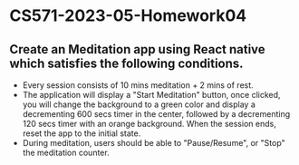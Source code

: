 # CS571-2023-05-Homework04
## Create an Meditation app using React native which satisfies the following conditions.
* Every session consists of 10 mins meditation + 2 mins of rest.
* The application will display a "Start Meditation" button, once clicked, you will change the background to a green color and display a decrementing 600 secs timer in the center, followed by a decrementing 120 secs timer with an orange background. When the session ends, reset the app to the initial state.
* During meditation, users should be able to "Pause/Resume", or "Stop" the meditation counter.
